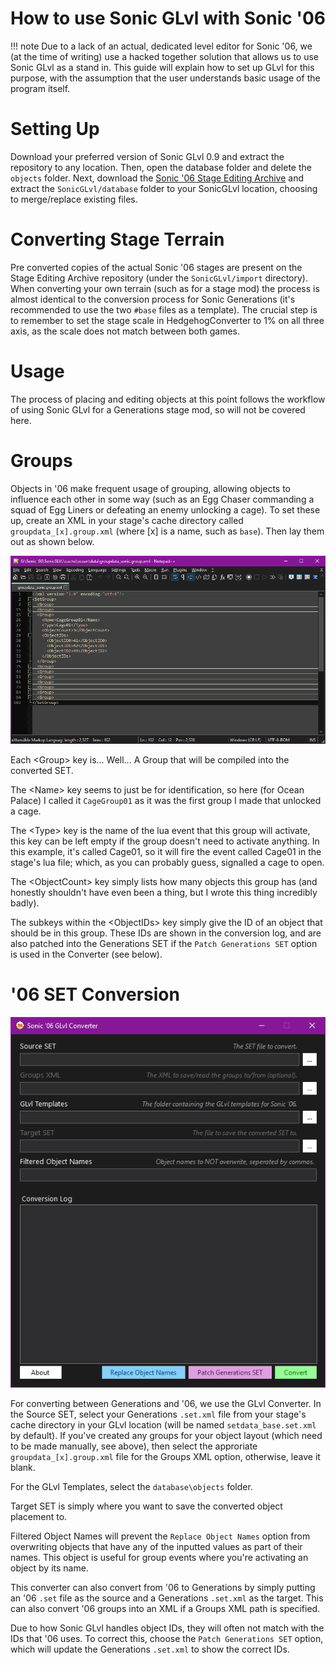 # How to use Sonic GLvl with Sonic '06

!!! note
    Due to a lack of an actual, dedicated level editor for Sonic '06, we (at the time of writing) use a hacked together solution that allows us to use Sonic GLvl as a stand in. This guide will explain how to set up GLvl for this purpose, with the assumption that the user understands basic usage of the program itself.



# Setting Up
Download your preferred version of Sonic GLvl 0.9 and extract the repository to any location. Then, open the database folder and delete the `objects` folder. Next, download the [Sonic '06 Stage Editing Archive](https://github.com/Knuxfan24/Sonic-06-Stage-Editing-Archive) and extract the `SonicGLvl/database` folder to your SonicGLvl location, choosing to merge/replace existing files.

# Converting Stage Terrain
Pre converted copies of the actual Sonic '06 stages are present on the Stage Editing Archive repository (under the `SonicGLvl/import` directory). When converting your own terrain (such as for a stage mod) the process is almost identical to the conversion process for Sonic Generations (it's recommended to use the two `#base` files as a template). The crucial step is to remember to set the stage scale in HedgehogConverter to 1% on all three axis, as the scale does not match between both games.

# Usage
The process of placing and editing objects at this point follows the workflow of using Sonic GLvl for a Generations stage mod, so will not be covered here.

# Groups
Objects in '06 make frequent usage of grouping, allowing objects to influence each other in some way (such as an Egg Chaser commanding a squad of Egg Liners or defeating an enemy unlocking a cage). To set these up, create an XML in your stage's cache directory called `groupdata_[x].group.xml` (where [x] is a name, such as `base`). Then lay them out as shown below.

![](./assets/glvl/image1.png)

Each <Group\> key is... Well... A Group that will be compiled into the converted SET.

The <Name\> key seems to just be for identification, so here (for Ocean Palace) I called it `CageGroup01` as it was the first group I made that unlocked a cage.

The <Type\> key is the name of the lua event that this group will activate, this key can be left empty if the group doesn't need to activate anything. In this example, it's called Cage01, so it will fire the event called Cage01 in the stage's lua file; which, as you can probably guess, signalled a cage to open.

The <ObjectCount\> key simply lists how many objects this group has (and honestly shouldn't have even been a thing, but I wrote this thing incredibly badly).

The subkeys within the <ObjectIDs\> key simply give the ID of an object that should be in this group. These IDs are shown in the conversion log, and are also patched into the Generations SET if the `Patch Generations SET` option is used in the Converter (see below).

# '06 SET Conversion
![](./assets/glvl/image2.png)

For converting between Generations and '06, we use the GLvl Converter. In the Source SET, select your Generations `.set.xml` file from your stage's cache directory in your GLvl location (will be named `setdata_base.set.xml` by default). If you've created any groups for your object layout (which need to be made manually, see above), then select the approriate `groupdata_[x].group.xml` file for the Groups XML option, otherwise, leave it blank.

For the GLvl Templates, select the `database\objects` folder.

Target SET is simply where you want to save the converted object placement to.

Filtered Object Names will prevent the `Replace Object Names` option from overwriting objects that have any of the inputted values as part of their names. This object is useful for group events where you're activating an object by its name.

This converter can also convert from '06 to Generations by simply putting an '06 `.set` file as the source and a Generations `.set.xml` as the target. This can also convert '06 groups into an XML if a Groups XML path is specified.

Due to how Sonic GLvl handles object IDs, they will often not match with the IDs that '06 uses. To correct this, choose the `Patch Generations SET` option, which will update the Generations `.set.xml` to show the correct IDs.